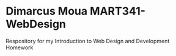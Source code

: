 # Dimarcus Moua MART341-WebDesign
Respository for my Introduction to Web Design and Development Homework

